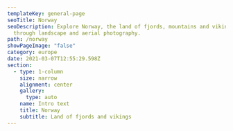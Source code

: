 ```yaml
---
templateKey: general-page
seoTitle: Norway
seoDescription: Explore Norway, the land of fjords, mountains and vikings,
  through landscape and aerial photography.
path: /norway
showPageImage: "false"
category: europe
date: 2021-03-07T12:55:29.598Z
section:
  - type: 1-column
    size: narrow
    alignment: center
    gallery:
      type: auto
    name: Intro text
    title: Norway
    subtitle: Land of fjords and vikings
---
```

